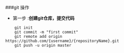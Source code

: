 ###git 操作  

- 第一步  :**创建git仓库，提交代码**
```git
    git init
    git commit -m "first commit"
    git remote add origin https://github.com/{username}/{repositoryName}.git
    git push -u origin master
```  
